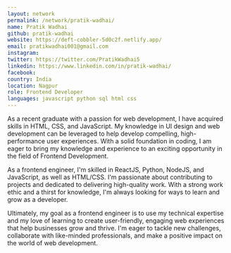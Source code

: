 ```yaml
---
layout: network 
permalink: /network/pratik-wadhai/
name: Pratik Wadhai
github: pratik-wadhai
website: https://deft-cobbler-5d0c2f.netlify.app/
email: pratikwadhai001@gmail.com
instagram: 
twitter: https://twitter.com/PratikWadhai5
linkedin: https://www.linkedin.com/in/pratik-wadhai/
facebook: 
country: India
location: Nagpur
role: Frontend Developer
languages: javascript python sql html css
---
```


As a recent graduate with a passion for web development, I have acquired skills in HTML, CSS, and JavaScript. My knowledge in UI design and web development can be leveraged to help develop compelling, high-performance user experiences. With a solid foundation in coding, I am eager to bring my knowledge and experience to an exciting opportunity in the field of Frontend Development.

As a frontend engineer, I'm skilled in ReactJS, Python, NodeJS, and JavaScript, as well as HTML/CSS. I'm passionate about contributing to projects and dedicated to delivering high-quality work. With a strong work ethic and a thirst for knowledge, I'm always looking for ways to learn and grow as a developer.

Ultimately, my goal as a frontend engineer is to use my technical expertise and my love of learning to create user-friendly, engaging web experiences that help businesses grow and thrive. I'm eager to tackle new challenges, collaborate with like-minded professionals, and make a positive impact on the world of web development.